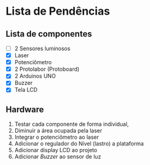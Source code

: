 # Lista de Pendências

## Lista de componentes 

- [ ] 2 Sensores luminosos
- [x] Laser 
- [x] Potenciômetro 
- [x] 2 Protolabor (Protoboard)
- [x] 2 Arduinos UNO
- [x] Buzzer 
- [x] Tela LCD 

## Hardware

1. Testar cada componente de forma individual, 
2. Diminuir a área ocupada pela laser 
3. Integrar o potenciômetro ao laser 
4. Adicionar o regulador do Nível (lastro) a plataforma 
5. Adicionar display LCD ao projeto
6. Adicionar _Buzzer_ ao sensor de luz

 
 

